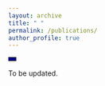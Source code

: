 ```yaml
---
layout: archive
title: " "
permalink: /publications/
author_profile: true
---
```


<table><tr><td bgcolor=Navy> </td></tr></table>

To be updated.